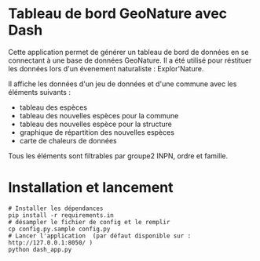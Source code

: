 Tableau de bord GeoNature avec Dash
===================================

Cette application permet de générer un tableau de bord de données en se connectant à une base de données GeoNature.
Il a été utilisé pour réstituer les données lors d'un évenement naturaliste : Explor'Nature.

Il affiche les données d'un jeu de données et d'une commune avec les éléments suivants :

- tableau des espèces
- tableau des nouvelles espèces pour la commune
- tableau des nouvelles espèce pour la structure
- graphique de répartition des nouvelles espèces
- carte de chaleurs de données

Tous les éléments sont filtrables par groupe2 INPN, ordre et famille.


Installation et lancement
=========================

    # Installer les dépendances
    pip install -r requirements.in
    # désampler le fichier de config et le remplir
    cp config.py.sample config.py
    # Lancer l'application  (par défaut disponible sur : http://127.0.0.1:8050/ )
    python dash_app.py